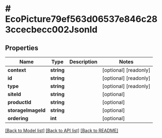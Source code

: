 # # EcoPicture79ef563d06537e846c283ccecbecc002Jsonld

## Properties

Name | Type | Description | Notes
------------ | ------------- | ------------- | -------------
**context** | **string** |  | [optional] [readonly]
**id** | **string** |  | [optional] [readonly]
**type** | **string** |  | [optional] [readonly]
**siteId** | **string** |  | [optional]
**productId** | **string** |  | [optional]
**storageImageId** | **string** |  | [optional]
**ordering** | **int** |  | [optional]

[[Back to Model list]](../../README.md#models) [[Back to API list]](../../README.md#endpoints) [[Back to README]](../../README.md)

